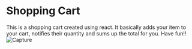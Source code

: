 # Shopping Cart
This is a shopping cart created using react. It basically adds your item to your cart, notifies their quantity and sums up the total for you.
Have fun!!
![Capture](https://user-images.githubusercontent.com/74037448/183790642-d9a1c962-7865-4fe6-a379-3293a8f02fb5.JPG)
